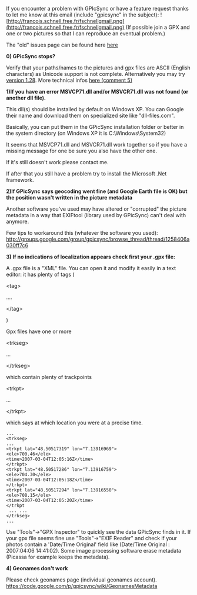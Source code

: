 If you encounter a problem with GPIcSync or have a feature request thanks to let me know at this email (include "gpicsync" in the subject): ![http://francois.schnell.free.fr/fschnellgmail.png](http://francois.schnell.free.fr/fschnellgmail.png)
(If possible join a GPX and one or two pictures so that I can reproduce an eventual problem.)

The "old" issues page can be found here [here](http://code.google.com/p/gpicsync/issues/list)


**0) GPicSync stops?**

Verify that your paths/names to the  pictures and gpx files are ASCII (English characters) as Unicode support is not complete. Alternatively you may try [version 1.28](http://sourceforge.net/projects/gpicsync/files/GPicSync/GPicSync1-28/). More technical infos [here (comment 5)](http://code.google.com/p/gpicsync/issues/detail?id=117#c5)

**1)If you have an error MSVCP71.dll and/or MSVCR71.dll was not found (or another dll file).**

This dll(s) should be installed by default on Windows XP. You can Google their name and download them on specialized site like "dll-files.com".

Basically, you can put them in the GPicSync installation folder or better in the system directory (on Windows XP it is C:\Windows\System32\)

It seems that MSVCP71.dll and MSVCR71.dll work together so if you have a missing message for one be sure you also have the other one.

If it's still doesn't work please contact me.

If after that you still have a  problem try to install the Microsoft .Net framework.

**2)If GPicSync says geocoding went fine (and Google Earth file is OK) but the position wasn't written in the picture metadata**

Another software you've used may have altered or "corrupted" the picture metadata in a way that EXIFtool (library used by GPicSync) can't deal with anymore.

Few tips to workaround this (whatever the software you used):
http://groups.google.com/group/gpicsync/browse_thread/thread/1258406a030ff7c6


**3) If no indications of localization appears check first your .gpx file:**

A .gpx file is a "XML" file. You can open it and modify it easily in a text editor: it has plenty of tags (

&lt;tag&gt;

 .... 

&lt;/tag&gt;

)

Gpx files have one or more 

&lt;trkseg&gt;

 ... 

&lt;/trkseg&gt;

  which contain plenty of trackpoints 

&lt;trkpt&gt;

...

&lt;/trkpt&gt;

 which says at which location you were at a precise time.

```
...
<trkseg>
... 
<trkpt lat="48.50517319" lon="7.13916969">
<ele>700.46</ele>
<time>2007-03-04T12:05:16Z</time>
</trkpt>
<trkpt lat="48.50517286" lon="7.13916759">
<ele>704.30</ele>
<time>2007-03-04T12:05:18Z</time>
</trkpt>
<trkpt lat="48.50517294" lon="7.13916550">
<ele>708.15</ele>
<time>2007-03-04T12:05:20Z</time>
</trkpt
 ... ... 
</trkseg>
...
```

Use "Tools"->"GPX Inspector" to quickly see the data GPicSync finds in it.
If your gpx file seems fine use "Tools"->"EXIF Reader" and check if your photos contain a 'Date/Time Original' field like (Date/Time Original : 2007:04:06 14:41:02). Some image processing software erase metadata (Picassa for example keeps the metadata).

**4) Geonames don't work**

Please check geonames page (individual geonames account).
https://code.google.com/p/gpicsync/wiki/GeonamesMetadata